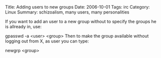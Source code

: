 Title: Adding users to new groups
Date: 2006-10-01
Tags: irc
Category: Linux
Summary: schizoalism, many users, many personalities

If you want to add an user to a new group without to specify the groups he is allready in, use:

gpasswd -a &lt;user&gt; &lt;group&gt;
Then to make the group available without logging out from X, as user you can type:

newgrp &lt;group&gt;
